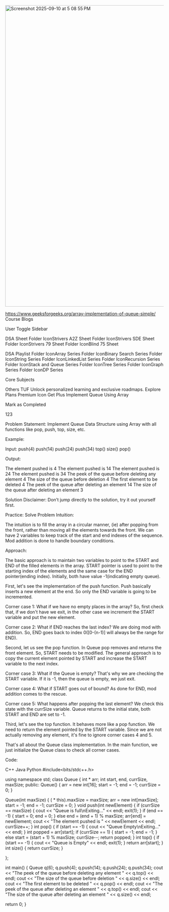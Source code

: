 
<img width="1470" height="956" alt="Screenshot 2025-09-10 at 5 08 55 PM" src="https://github.com/user-attachments/assets/505783a8-1967-4cf2-bbab-aabe494df45f" />






https://www.geeksforgeeks.org/array-implementation-of-queue-simple/
Course
Blogs

User
Toggle Sidebar

DSA Sheet
Folder IconStrivers A2Z Sheet
Folder IconStrivers SDE Sheet
Folder IconStrivers 79 Sheet
Folder IconBlind 75 Sheet

DSA Playlist
Folder IconArray Series
Folder IconBinary Search Series
Folder IconString Series
Folder IconLinkedList Series
Folder IconRecursion Series
Folder IconStack and Queue Series
Folder IconTree Series
Folder IconGraph Series
Folder IconDP Series

Core Subjects

Others
TUF
Unlock personalized learning and exclusive roadmaps.
Explore Plans
Premium Icon
Get Plus
Implement Queue Using Array

Mark as Completed

123


Problem Statement: Implement Queue Data Structure using Array with all functions like pop, push, top, size, etc.

Example:

Input: push(4)
       push(14)
       push(24)
       push(34)
       top()
       size()
       pop()

Output: 

The element pushed is 4
The element pushed is 14
The element pushed is 24
The element pushed is 34
The peek of the queue before deleting any element 4
The size of the queue before deletion 4
The first element to be deleted 4
The peek of the queue after deleting an element 14
The size of the queue after deleting an element 3

Solution
Disclaimer: Don’t jump directly to the solution, try it out yourself first.

Practice:
Solve Problem
Intuition: 

The intuition is to fill the array in a circular manner, (ie) after popping from the front, rather than moving all the elements towards the front. We can have 2 variables to keep track of the start and end indexes of the sequence. Mod addition is done to handle boundary conditions.

Approach: 

The basic approach is to maintain two variables to point to the START and END of the filled elements in the array. START pointer is used to point to the starting index of the elements and the same case for the END pointer(ending index). Initially, both have value -1(indicating empty queue). 

First, let's see the implementation of the push function. Push basically inserts a new element at the end. So only the END variable is going to be incremented.

Corner case 1: What if we have no empty places in the array? So, first check that, if we don't have we exit, in the other case we increment the START variable and put the new element.

Corner case 2: What if END reaches the last index? We are doing mod with addition. So, END goes back to index 0([0-(n-1)] will always be the range for END).

Second, let us see the pop function. In Queue pop removes and returns the front element. So, START needs to be modified. The general approach is to copy the current element pointed by START and increase the START variable to the next index.

Corner case 3: What if the Queue is empty? That's why we are checking the START variable. If it is -1, then the queue is empty, we just exit.

Corner case 4: What if START goes out of bound? As done for END, mod addition comes to the rescue.

Corner case 5: What happens after popping the last element? We check this state with the currSize variable. Queue returns to the initial state, both START and END are set to -1.

Third, let's see the top function. It behaves more like a pop function. We need to return the element pointed by the START variable. Since we are not actually removing any element, it's fine to ignore corner cases 4 and 5.

That's all about the Queue class implementation. In the main function, we just initialize the Queue class to check all corner cases.

Code:

C++
Java
Python
#include<bits/stdc++.h>

using namespace std;
class Queue {
  int * arr;
  int start, end, currSize, maxSize;
  public:
    Queue() {
      arr = new int[16];
      start = -1;
      end = -1;
      currSize = 0;
    }

  Queue(int maxSize) {
    ( * this).maxSize = maxSize;
    arr = new int[maxSize];
    start = -1;
    end = -1;
    currSize = 0;
  }
  void push(int newElement) {
    if (currSize == maxSize) {
      cout << "Queue is full\nExiting..." << endl;
      exit(1);
    }
    if (end == -1) {
      start = 0;
      end = 0;
    } else
      end = (end + 1) % maxSize;
    arr[end] = newElement;
    cout << "The element pushed is " << newElement << endl;
    currSize++;
  }
  int pop() {
    if (start == -1) {
      cout << "Queue Empty\nExiting..." << endl;
    }
    int popped = arr[start];
    if (currSize == 1) {
      start = -1;
      end = -1;
    } else
      start = (start + 1) % maxSize;
    currSize--;
    return popped;
  }
  int top() {
    if (start == -1) {
      cout << "Queue is Empty" << endl;
      exit(1);
    }
    return arr[start];
  }
  int size() {
    return currSize;
  }

};

int main() {
  Queue q(6);
  q.push(4);
  q.push(14);
  q.push(24);
  q.push(34);
  cout << "The peek of the queue before deleting any element " << q.top() << endl;
  cout << "The size of the queue before deletion " << q.size() << endl;
  cout << "The first element to be deleted " << q.pop() << endl;
  cout << "The peek of the queue after deleting an element " << q.top() << endl;
  cout << "The size of the queue after deleting an element " << q.size() << endl;

  return 0;
}
